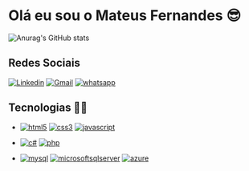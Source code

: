 # Olá eu sou o Mateus Fernandes 😎

![Anurag's GitHub stats](https://github-readme-stats.vercel.app/api?username=MateusFernandess&show_icons=true&theme=dark)

## Redes Sociais 

[![Linkedin](https://img.shields.io/badge/LinkedIn-0077B5?style=for-the-badge&logo=linkedin&logoColor=white)](https://www.linkedin.com/in/mateus-fernandes-b902091b5/) [![Gmail](https://img.shields.io/badge/Gmail-D14836?style=for-the-badge&logo=gmail&logoColor=white)](https://www.gmail.com) [![whatsapp](https://img.shields.io/badge/WhatsApp-25D366?style=for-the-badge&logo=whatsapp&logoColor=white)](https://wa.me/16982097487)

## Tecnologias 👨‍💻

- [![html5](https://img.shields.io/badge/HTML5-E34F26?style=for-the-badge&logo=html5&logoColor=white)](https://github.com/MateusFernandess) [![css3](https://img.shields.io/badge/CSS3-1572B6?style=for-the-badge&logo=css3&logoColor=white)](https://github.com/MateusFernandess) [![javascript](https://img.shields.io/badge/JavaScript-323330?style=for-the-badge&logo=javascript&logoColor=F7DF1E)](https://github.com/MateusFernandess)

- [![c#](https://img.shields.io/badge/C%23-239120?style=for-the-badge&logo=c-sharp&logoColor=white)](https://github.com/MateusFernandess) [![php](https://img.shields.io/badge/PHP-777BB4?style=for-the-badge&logo=php&logoColor=white)](https://github.com/MateusFernandess)

- [![mysql](https://img.shields.io/badge/MySQL-00000F?style=for-the-badge&logo=mysql&logoColor=white)](https://github.com/MateusFernandess) [![microsoftsqlserver](https://img.shields.io/badge/Microsoft_SQL_Server-CC2927?style=for-the-badge&logo=microsoft-sql-server&logoColor=white)](https://github.com/MateusFernandess) [![azure](https://img.shields.io/badge/Microsoft_Azure-0089D6?style=for-the-badge&logo=microsoft-azure&logoColor=white)](https://github.com/MateusFernandess)

